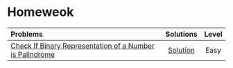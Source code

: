 # Homeweok

|  Problems  |  Solutions  |  Level  |
|:-----------|:------------:|:------:|
|  [Check If Binary Representation of a Number is Palindrome](https://www.codingninjas.com/studio/problems/check-palindrome_920555)  |  [Solution]()  |  Easy  |
